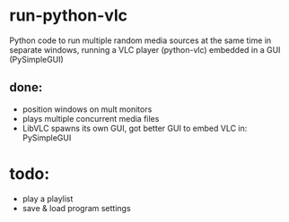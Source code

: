 # run-python-vlc
Python code to run multiple random media sources at the same time in separate windows, running a VLC player (python-vlc) embedded in a GUI (PySimpleGUI)

## done:
- position windows on mult monitors
- plays multiple concurrent media files
- LibVLC spawns its own GUI, got better GUI to embed VLC in: PySimpleGUI

# todo:
- play a playlist
- save & load program settings 
